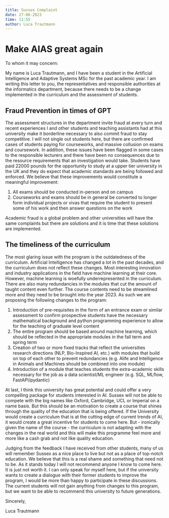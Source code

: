 ```yaml
---
title: Sussex Complaint
date: 27-06-2023
time: 11:55
author: Luca Trautmann
---
```

# Make AIAS great again
To whom it may concern: 

My name is Luca Trautmann, and I have been a student in the Artificial Intelligence and Adaptive Systems MSc for the past academic year. I am writing this letter to you, the representatives and responsible authorities at the informatics department, because there needs to be a change implemented in the curriculum and the assessment of students.  

## Fraud Prevention in times of GPT
The assessment structures in the department invite fraud at every turn and recent experiences I and other students and teaching assistants had at this university make it borderline necessary to also commit fraud to stay competitive. I will not single out students here, but there are confirmed cases of students paying for courseworks, and massive collusion on exams and coursework. In addition, these issues have been flagged in some cases to the responsible lecturers and there have been no consequences due to the resource requirements that an investigation would take. Students have paid 22000 pounds for the opportunity to study at a upper tier university in the UK and they do expect that academic standards are being followed and enforced. We believe that these improvements would constitute a meaningful improvement:
1) All exams should be conducted in-person and on campus
2) Courseworks and exams should be in general be converted to longer form individual projects or vivas that require the student to present some of his work and then answer questions on the work

Academic fraud is a global problem and other universities will have the same complaints but there are solutions and it is time that these solutions are implemented.

## The timeliness of the curriculum
The most glaring issue with the program is the outdatedness of the curriculum. Artificial Intelligence has changed a lot in the past decades, and the curriculum does not reflect these changes. Most interesting innovation and industry applications in the field have machine learning at their core. However, machine learning is woefully underrepresented in the curriculum. There are also many redundancies in the modules that cut the amount of taught content even further. The course contents need to be streamlined more and they need to be brought into the year 2023. As such we are proposing the following changes to the program: 

1) Introduction of pre-requisites in the form of an entrance exam or similar assessment to confirm prospective students have the necessary mathematical background and python programming experience to allow for the teaching of graduate level content
2) The entire program should be based around machine learning, which should be reflected in the appropriate modules in the fall term and spring term 
3) Creation of two or more fixed tracks that reflect the universities research directions (NLP, Bio-Inspired AI, etc.) with modules that build on top of each other to prevent redundancies (e.g. Alife and Intelligence in Animals and Machines should be combined into one module)
4) Introduction of a module that teaches students the extra-academic skills necessary for the job as a data scientist/ML engineer (e.g. SQL, MLflow, FastAPI/pydantic)

At last, I think this university has great potential and could offer a very compelling package for students interested in AI. Sussex will not be able to compete with the big names like Oxford, Cambridge, UCL or Imperial on a name basis. But this should be an motivation to create a course that shines through the quality of the education that is being offered. If the University would create a curriculum that is at the cutting edge of current trends of AI, it would create a great incentive for students to come here. But - ironically given the name of the course - the curriculum is not adapting with the changes in the real world and this will make this programme feel more and more like a cash grab and not like quality education. 

Judging from the feedback I have received from other students, many of us will remember Sussex as a nice place to live but not as a place of top-notch education. We believe that this is a real shame and something that need not to be.  As it stands today I will not recommend anyone I know to come here. It is just not worth it. I can only speak for myself here, but if the university wants to create a dialogue with their former students to improve the program, I would be more than happy to participate in these discussions. The current students will not gain anything from changes to this program, but we want to be able to recommend this university to future generations. 

Sincerely, 

Luca Trautmann
